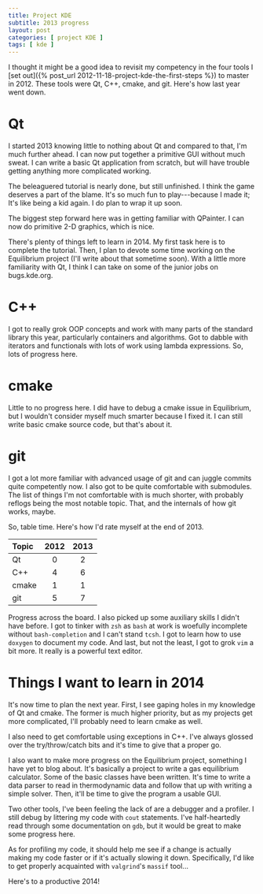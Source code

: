 ```yaml
---
title: Project KDE
subtitle: 2013 progress
layout: post
categories: [ project KDE ]
tags: [ kde ]
---
```


I thought it might be a good idea to revisit my competency in the four tools I [set out]({% post_url 2012-11-18-project-kde-the-first-steps %}) to master in 2012.
These tools were Qt, C++, cmake, and git. Here's how last year went down.

# Qt

I started 2013 knowing little to nothing about Qt and compared to that, I'm much further ahead.
I can now put together a primitive GUI without much sweat.
I can write a basic Qt application from scratch, but will have trouble getting anything more complicated working.

The beleaguered tutorial is nearly done, but still unfinished.
I think the game deserves a part of the blame.
It's so much fun to play---because I made it;
It's like being a kid again.
I do plan to wrap it up soon.

The biggest step forward here was in getting familiar with QPainter.
I can now do primitive 2-D graphics, which is nice.

There's plenty of things left to learn in 2014.
My first task here is to complete the tutorial.
Then, I plan to devote some time working on the Equilibrium project (I'll write about that sometime soon).
With a little more familiarity with Qt, I think I can take on some of the junior jobs on bugs.kde.org.

# C++

I got to really grok OOP concepts and work with many parts of the standard library this year, particularly containers and algorithms.
Got to dabble with iterators and functionals with lots of work using lambda expressions.
So, lots of progress here.

# cmake

Little to no progress here.
I did have to debug a cmake issue in Equilibrium, but I wouldn't consider myself much smarter because I fixed it.
I can still write basic cmake source code, but that's about it.

# git

I got a lot more familiar with advanced usage of git and can juggle commits quite competently now.
I also got to be quite comfortable with submodules.
The list of things I'm not comfortable with is much shorter, with probably reflogs being the most notable topic.
That, and the internals of how git works, maybe.

So, table time.
Here's how I'd rate myself at the end of 2013.

Topic   | 2012  | 2013
:-      |:-:    |:-:
Qt      | 0     | 2
C++     | 4     | 6
cmake   | 1     | 1
git     | 5     | 7

Progress across the board.
I also picked up some auxiliary skills I didn't have before.
I got to tinker with `zsh` as `bash` at work is woefully incomplete without `bash-completion` and I can't stand `tcsh`.
I got to learn how to use `doxygen` to document my code.
And last, but not the least, I got to grok `vim` a bit more.
It really is a powerful text editor.

# Things I want to learn in 2014

It's now time to plan the next year.
First, I see gaping holes in my knowledge of Qt and cmake.
The former is much higher priority, but as my projects get more complicated, I'll probably need to learn cmake as well.

I also need to get comfortable using exceptions in C++.
I've always glossed over the try/throw/catch bits and it's time to give that a proper go.

I also want to make more progress on the Equilibrium project, something I have yet to blog about.
It's basically a project to write a gas equilibrium calculator.
Some of the basic classes have been written.
It's time to write a data parser to read in thermodynamic data and follow that up with writing a simple solver.
Then, it'll be time to give the program a usable GUI.

Two other tools, I've been feeling the lack of are a debugger and a profiler.
I still debug by littering my code with `cout` statements.
I've half-heartedly read through some documentation on `gdb`, but it would be great to make some progress here.

As for profiling my code, it should help me see if a change is actually making my code faster or if it's actually slowing it down.
Specifically, I'd like to get properly acquainted with `valgrind`'s `massif` tool...

Here's to a productive 2014!


